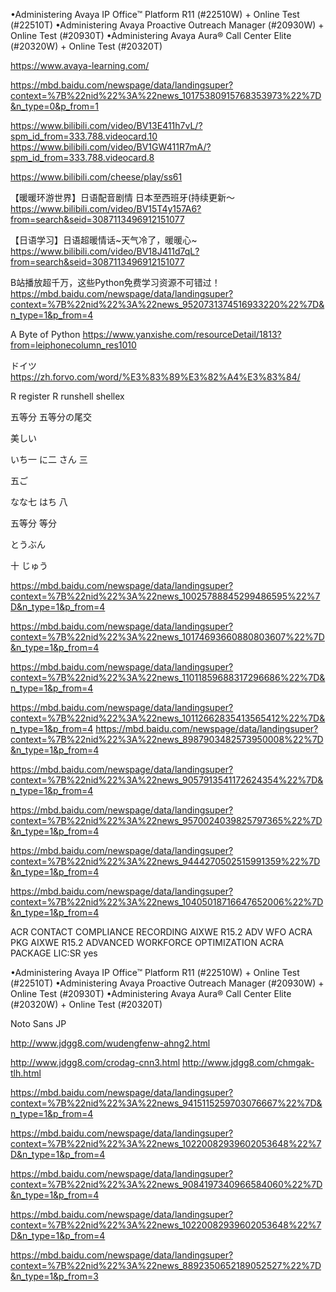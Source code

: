 •Administering Avaya IP Office™ Platform R11 (#22510W) + Online Test (#22510T)
•Administering Avaya Proactive Outreach Manager (#20930W) + Online Test (#20930T) 
•Administering Avaya Aura® Call Center Elite (#20320W) + Online Test (#20320T) 

https://www.avaya-learning.com/


https://mbd.baidu.com/newspage/data/landingsuper?context=%7B%22nid%22%3A%22news_10175380915768353973%22%7D&n_type=0&p_from=1

https://www.bilibili.com/video/BV13E411h7vL/?spm_id_from=333.788.videocard.10
https://www.bilibili.com/video/BV1GW411R7mA/?spm_id_from=333.788.videocard.8


https://www.bilibili.com/cheese/play/ss61

【暖暖环游世界】日语配音剧情 日本至西班牙(持续更新～
https://www.bilibili.com/video/BV15T4y157A6?from=search&seid=3087113496912151077


【日语学习】日语超暖情话~天气冷了，暖暖心~
https://www.bilibili.com/video/BV18J411d7qL?from=search&seid=3087113496912151077

B站播放超千万，这些Python免费学习资源不可错过！
https://mbd.baidu.com/newspage/data/landingsuper?context=%7B%22nid%22%3A%22news_9520731374516933220%22%7D&n_type=1&p_from=4

A Byte of Python
https://www.yanxishe.com/resourceDetail/1813?from=leiphonecolumn_res1010





ドイツ https://zh.forvo.com/word/%E3%83%89%E3%82%A4%E3%83%84/


R register
R runshell shellex


五等分
五等分の尾交


美しい



いち一
に二
さん 三

五ご

なな七
はち 八

五等分 等分

とうぶん


十 じゅう











https://mbd.baidu.com/newspage/data/landingsuper?context=%7B%22nid%22%3A%22news_10025788845299486595%22%7D&n_type=1&p_from=4

https://mbd.baidu.com/newspage/data/landingsuper?context=%7B%22nid%22%3A%22news_10174693660880803607%22%7D&n_type=1&p_from=4

https://mbd.baidu.com/newspage/data/landingsuper?context=%7B%22nid%22%3A%22news_11011859688317296686%22%7D&n_type=1&p_from=4


https://mbd.baidu.com/newspage/data/landingsuper?context=%7B%22nid%22%3A%22news_10112662835413565412%22%7D&n_type=1&p_from=4
https://mbd.baidu.com/newspage/data/landingsuper?context=%7B%22nid%22%3A%22news_8987903482573950008%22%7D&n_type=1&p_from=4


https://mbd.baidu.com/newspage/data/landingsuper?context=%7B%22nid%22%3A%22news_9057913541172624354%22%7D&n_type=1&p_from=4


https://mbd.baidu.com/newspage/data/landingsuper?context=%7B%22nid%22%3A%22news_9570024039825797365%22%7D&n_type=1&p_from=4



https://mbd.baidu.com/newspage/data/landingsuper?context=%7B%22nid%22%3A%22news_9444270502515991359%22%7D&n_type=1&p_from=4

https://mbd.baidu.com/newspage/data/landingsuper?context=%7B%22nid%22%3A%22news_10405018716647652006%22%7D&n_type=1&p_from=4







ACR
CONTACT COMPLIANCE RECORDING
AIXWE R15.2 ADV WFO ACRA PKG
AIXWE R15.2 ADVANCED WORKFORCE OPTIMIZATION ACRA PACKAGE LIC:SR
yes


•Administering Avaya IP Office™ Platform R11 (#22510W) + Online Test (#22510T)
•Administering Avaya Proactive Outreach Manager (#20930W) + Online Test (#20930T) 
•Administering Avaya Aura® Call Center Elite (#20320W) + Online Test (#20320T) 





Noto Sans JP




http://www.jdgg8.com/wudengfenw-ahng2.html

http://www.jdgg8.com/crodag-cnn3.html
http://www.jdgg8.com/chmgak-tlh.html



https://mbd.baidu.com/newspage/data/landingsuper?context=%7B%22nid%22%3A%22news_9415115259703076667%22%7D&n_type=1&p_from=4







https://mbd.baidu.com/newspage/data/landingsuper?context=%7B%22nid%22%3A%22news_10220082939602053648%22%7D&n_type=1&p_from=4

https://mbd.baidu.com/newspage/data/landingsuper?context=%7B%22nid%22%3A%22news_9084197340966584060%22%7D&n_type=1&p_from=4




https://mbd.baidu.com/newspage/data/landingsuper?context=%7B%22nid%22%3A%22news_10220082939602053648%22%7D&n_type=1&p_from=4




https://mbd.baidu.com/newspage/data/landingsuper?context=%7B%22nid%22%3A%22news_8892350652189052527%22%7D&n_type=1&p_from=3





